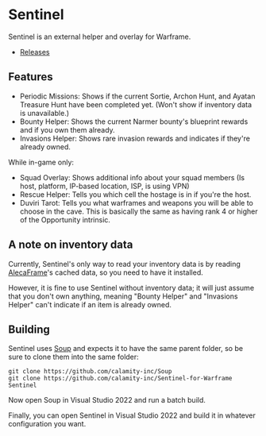 # Sentinel

Sentinel is an external helper and overlay for Warframe.

- [Releases](https://github.com/calamity-inc/Sentinel-for-Warframe/releases)

## Features

- Periodic Missions: Shows if the current Sortie, Archon Hunt, and Ayatan Treasure Hunt have been completed yet. (Won't show if inventory data is unavailable.)
- Bounty Helper: Shows the current Narmer bounty's blueprint rewards and if you own them already.
- Invasions Helper: Shows rare invasion rewards and indicates if they're already owned.

While in-game only:
- Squad Overlay: Shows additional info about your squad members (Is host, platform, IP-based location, ISP, is using VPN)
- Rescue Helper: Tells you which cell the hostage is in if you're the host.
- Duviri Tarot: Tells you what warframes and weapons you will be able to choose in the cave. This is basically the same as having rank 4 or higher of the Opportunity intrinsic.

## A note on inventory data

Currently, Sentinel's only way to read your inventory data is by reading [AlecaFrame](https://www.alecaframe.com/)'s cached data, so you need to have it installed.

However, it is fine to use Sentinel without inventory data; it will just assume that you don't own anything, meaning "Bounty Helper" and "Invasions Helper" can't indicate if an item is already owned.

## Building

Sentinel uses [Soup](https://github.com/calamity-inc/Soup) and expects it to have the same parent folder, so be sure to clone them into the same folder:

```
git clone https://github.com/calamity-inc/Soup
git clone https://github.com/calamity-inc/Sentinel-for-Warframe Sentinel
```

Now open Soup in Visual Studio 2022 and run a batch build.

Finally, you can open Sentinel in Visual Studio 2022 and build it in whatever configuration you want.
